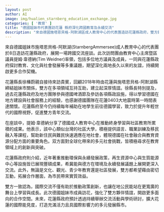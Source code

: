 ```yaml
---
layout: post
author: AI
image: img/hualien_starnberg_education_exchange.jpg
categories: [ '教育' ]
title: "德國姐妹市代表團訪花蓮 縣府深化跨國教育及永續交流"
description: "來自德國施塔恩貝格-阿默湖區成人教育中心的代表團造訪花蓮縣政府，雙方針對教育、文化、永續發展等多元議題展開對談。兩地回顧長久以來的合作基礎，強化青年與公民國際交流，期望持續拓展環境與社會融合等領域的合作空間，提升花蓮國際能見度。"
---
```

來自德國姐妹市施塔恩貝格-阿默湖(StarnbergAmmersee)成人教育中心的代表團於8日造訪花蓮縣政府，展開一場跨國交流座談。此次訪問團由教育中心主席暨區議員提姆·韋德納(Tim Weidner)率領，包括多位地方議員及成員，一同與花蓮縣政府探討教育、文化與社會發展等多重議題，期望深化兩地長久以來的友誼，持續開啟更多合作契機。

花蓮縣長徐榛蔚親自接待來訪貴賓，回顧2018年時由花蓮與施塔恩貝格-阿默湖縣締結姐妹市關係，雙方在多項領域互持互助，建立起深厚情誼。徐縣長特別提及，過去花蓮縣政府及地方團隊參與德國啤酒節及參訪各項縣政設施，得以學習德國在地方建設與社會服務上的經驗，也感謝德國團隊在花蓮0403大地震時第一時間表達關懷。花蓮縣府至今仍持續每年補助在地學生前往德國學習，致力於提升年輕世代的國際視野，促進雙方青年交流。

在座談中，提姆·韋德納分享了德國成人教育中心在推動終身學習與社區教育所累積的成果。他表示，該中心類似台灣的社區大學，積極提供語言、職業訓練及移民融入等課程，幫助新住民與難民快速適應在地社會，體現德國在社會融合與教育資源分配方面的重要角色。双方面對全球化帶來的多元社會挑戰，皆積極尋求在教育領域上的創新與突破。

花蓮縣政府則介紹，近年著重推動環保與永續發展政策，再生資源中心與生質能源中心等設施皆已展現豐碩成果，希冀能與德方在環境及永續發展議題上展開更深入交流。此外，無論是文化、觀光、青少年教育還是社區發展，雙方都希望藉由密切互動，拓展合作層面，為市民帶來實質效益。

雙方一致認為，國際交流不僅有助於推動政策創新，也讓在地公民能站在更寬廣的舞台上學習與成長。此次德國姐妹市成員訪花，強化了雙方夥伴情誼，開啟更多面向的合作空間。未來，花蓮縣政府預計透過持續舉辦交流活動與學術研討，擴大花蓮的國際能見度，打造充滿活力且具國際影響力的多元發展縣市。